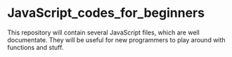 # JavaScript_codes_for_beginners
This repository will contain several JavaScript files, which are well documentate. They will be useful for new programmers to play around with functions and stuff.
